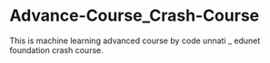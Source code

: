 # Advance-Course_Crash-Course
This is machine learning advanced course by code unnati _ edunet foundation crash course.
